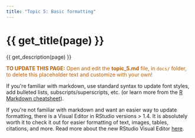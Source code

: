 ```yaml
---
title: "Topic 5: Basic formatting"
---
```


# {{ get_title(page) }}
{{ get_description(page) }}

<p style="color: #ba5e00"><b>TO UPDATE THIS PAGE:</b> Open and edit the <b>topic_5.md</b> file, in <code>docs/</code> folder, to delete this placeholder text and customize with your own!</p>

If you're familiar with markdown, use standard syntax to update font styles, add bulleted lists, subscripts/superscripts, etc. (or learn more from the [R Markdown cheatsheet](https://www.rstudio.org/links/r_markdown_cheat_sheet)). 

If you're not familiar with markdown and want an easier way to update formatting, there is a Visual Editor in RStudio versions > 1.4. It is absolutely worth it to check it out for easier formatting of text, images, tables, citations, and more. Read more about the new RStudio Visual Editor [here](https://blog.rstudio.com/2020/09/30/rstudio-v1-4-preview-visual-markdown-editing/).
